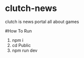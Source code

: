 # clutch-news

clutch is news portal all about games

#How To Run

1. npm i
2. cd Public
3. npm run dev
